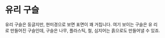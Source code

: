 # 유리 구슬

유리 구슬은 둥글지만, 현미경으로 보면 표면이 꽤 거칩니다. 여기 보이는 구슬은 유
리로 만들어진 구슬인데, 구슬은 나무, 플라스틱, 철, 심지어는 흙으로도 만들어낼 수
있죠.
